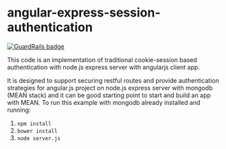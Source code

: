 angular-express-session-authentication
=======================

[![GuardRails badge](https://badges.production.guardrails.io/shtakai/angular-express-session-authentication.svg)](https://www.guardrails.io)

This code is an implementation of traditional cookie-session based authentication with node.js express server with angularjs client app.

It is designed to support securing restful routes and provide authentication strategies for angular.js project on node.js express server with mongodb (MEAN stack) and it can be good starting point to start and build an app with MEAN.
To run this example with mongodb already installed and running: 

1. `npm install`
1. `bower install`
2. `node server.js`
